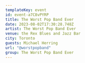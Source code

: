 ```yaml
---
templateKey: event
id: event-a7C8vPYRP
title: The Worst Pop Band Ever
date: 2023-08-02T17:30:28.748Z
artist: The Worst Pop Band Ever
venue: the Rex Blues and Jazz Bar
city: Toronto
guests: Michael Herring
url: "@worstpopband"
group: The Worst Pop Band Ever
---
```

